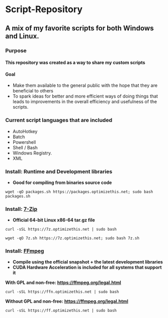 # Script-Repository
## A mix of my favorite scripts for both Windows and Linux.

### Purpose
#### This repository was created as a way to share my custom scripts

#### Goal
  - Make them available to the general public with the hope that they are beneficial to others
  - To spark ideas for better and more efficient ways of doing things that leads to improvements in the overall efficiency and usefulness of the scripts.
  
### Current script languages that are included
  - AutoHotkey
  - Batch
  - Powershell
  - Shell / Bash
  - Windows Registry.
  - XML

### Install: Runtime and Development libraries
  - **Good for compiling from binaries source code**
```
wget -qO packages.sh https://packages.optimizethis.net; sudo bash packages.sh
```

### Install: [7-Zip](www.7-zip.org/download.html)
  - **Official 64-bit Linux x86-64 tar.gz file**
```
curl -sSL https://7z.optimizethis.net | sudo bash
```
```
wget -qO 7z.sh https://7z.optimizethis.net; sudo bash 7z.sh
```

### Install: [FFmpeg](https://ffmpeg.org/download.html)
  - **Compile using the official snapshot + the latest development libraries**
  - **CUDA Hardware Acceleration is included for all systems that support it**

**With GPL and non-free: https://ffmpeg.org/legal.html**

```
curl -sSL https://ffn.optimizethis.net | sudo bash
```
**Without GPL and non-free: https://ffmpeg.org/legal.html**
```
curl -sSL https://ff.optimizethis.net | sudo bash
```
